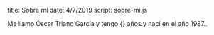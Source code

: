 title: Sobre mí
date: 4/7/2019
script: sobre-mi.js

Me llamo Óscar Triano García <span id="nacimiento" data-fechanacimiento="1987">y tengo {} años.<span><noscript>y nací en el año 1987.</noscript>.
